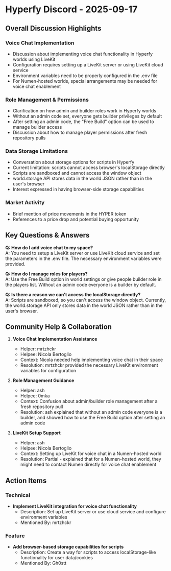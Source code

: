 # Hyperfy Discord - 2025-09-17

## Overall Discussion Highlights

### Voice Chat Implementation
- Discussion about implementing voice chat functionality in Hyperfy worlds using LiveKit
- Configuration requires setting up a LiveKit server or using LiveKit cloud service
- Environment variables need to be properly configured in the .env file
- For Numen-hosted worlds, special arrangements may be needed for voice chat enablement

### Role Management & Permissions
- Clarification on how admin and builder roles work in Hyperfy worlds
- Without an admin code set, everyone gets builder privileges by default
- After setting an admin code, the "Free Build" option can be used to manage builder access
- Discussion about how to manage player permissions after fresh repository pulls

### Data Storage Limitations
- Conversation about storage options for scripts in Hyperfy
- Current limitation: scripts cannot access browser's localStorage directly
- Scripts are sandboxed and cannot access the window object
- world.storage API stores data in the world JSON rather than in the user's browser
- Interest expressed in having browser-side storage capabilities

### Market Activity
- Brief mention of price movements in the HYPER token
- References to a price drop and potential buying opportunity

## Key Questions & Answers

**Q: How do I add voice chat to my space?**  
A: You need to setup a LiveKit server or use LiveKit cloud service and set the parameters in the .env file. The necessary environment variables were provided.

**Q: How do I manage roles for players?**  
A: Use the Free Build option in world settings or give people builder role in the players list. Without an admin code everyone is a builder by default.

**Q: Is there a reason we can't access the localStorage directly?**  
A: Scripts are sandboxed, so you can't access the window object. Currently, the world.storage API only stores data in the world JSON rather than in the user's browser.

## Community Help & Collaboration

1. **Voice Chat Implementation Assistance**
   - Helper: mrtzhckr
   - Helpee: Nicola Bertoglio
   - Context: Nicola needed help implementing voice chat in their space
   - Resolution: mrtzhckr provided the necessary LiveKit environment variables for configuration

2. **Role Management Guidance**
   - Helper: ash
   - Helpee: 0mka
   - Context: Confusion about admin/builder role management after a fresh repository pull
   - Resolution: ash explained that without an admin code everyone is a builder, and showed how to use the Free Build option after setting an admin code

3. **LiveKit Setup Support**
   - Helper: ash
   - Helpee: Nicola Bertoglio
   - Context: Setting up LiveKit for voice chat in a Numen-hosted world
   - Resolution: Partial - explained that for a Numen-hosted world, they might need to contact Numen directly for voice chat enablement

## Action Items

### Technical
- **Implement LiveKit integration for voice chat functionality**
  - Description: Set up LiveKit server or use cloud service and configure environment variables
  - Mentioned By: mrtzhckr

### Feature
- **Add browser-based storage capabilities for scripts**
  - Description: Create a way for scripts to access localStorage-like functionality for user data/cookies
  - Mentioned By: Gh0stt